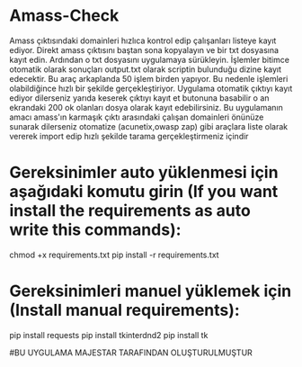 # Amass-Check
Amass çıktısındaki domainleri hızlıca kontrol edip çalışanları listeye kayıt ediyor. Direkt amass çıktısını baştan sona kopyalayın ve bir txt dosyasına kayıt edin. Ardından o txt dosyasını uygulamaya sürükleyin. 
İşlemler bitimce otomatik olarak sonuçları output.txt olarak scriptin bulunduğu dizine kayıt edecektir. Bu araç arkaplanda 50 işlem birden yapıyor. Bu nedenle işlemleri olabildiğince hızlı bir şekilde gerçekleştiriyor.
Uygulama otomatik çıktıyı kayıt ediyor dilerseniz yarıda keserek çıktıyı kayıt et butonuna basabilir o an ekrandaki 200 ok olanları dosya olarak kayıt edebilirsiniz.
Bu uygulamanın amacı amass'ın karmaşık çıktı arasındaki çalışan domainleri önünüze sunarak dilerseniz otomatize (acunetix,owasp zap) gibi araçlara liste olarak vererek import edip hızlı şekilde tarama gerçekleştirmeniz içindir


# Gereksinimler auto yüklenmesi için aşağıdaki komutu girin (If you want install the requirements as auto  write this commands):
chmod +x requirements.txt
pip install -r requirements.txt

# Gereksinimleri manuel yüklemek için (Install manual requirements):
pip install requests
pip install tkinterdnd2
pip install tk



#BU UYGULAMA MAJESTAR TARAFINDAN OLUŞTURULMUŞTUR


